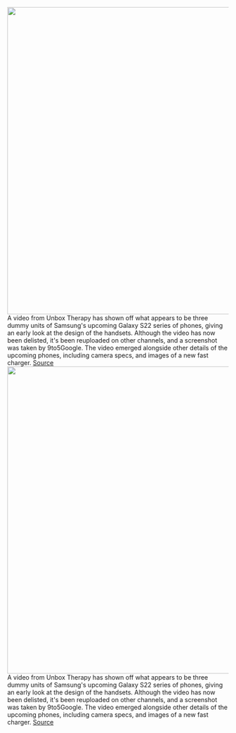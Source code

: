 <img src='https://cdn.vox-cdn.com/thumbor/Nv--9VFPIV7mQy5MLDYjyzE5b8E=/0x0:1566x1044/1200x800/filters:focal(658x397:908x647)/cdn.vox-cdn.com/uploads/chorus_image/image/70353730/s22_lineup.0.jpg' width='700px' /><br/>
A video from Unbox Therapy has shown off what appears to be three dummy units of Samsung's upcoming Galaxy S22 series of phones, giving an early look at the design of the handsets. Although the video has now been delisted, it's been reuploaded on other channels, and a screenshot was taken by 9to5Google. The video emerged alongside other details of the upcoming phones, including camera specs, and images of a new fast charger.
<a href='https://www.theverge.com/2022/1/6/22870027/samsung-s22-series-unofficial-dummy-leak-design-camera-specs'> Source <a/><img src='https://cdn.vox-cdn.com/thumbor/Nv--9VFPIV7mQy5MLDYjyzE5b8E=/0x0:1566x1044/1200x800/filters:focal(658x397:908x647)/cdn.vox-cdn.com/uploads/chorus_image/image/70353730/s22_lineup.0.jpg' width='700px' /><br/>
A video from Unbox Therapy has shown off what appears to be three dummy units of Samsung's upcoming Galaxy S22 series of phones, giving an early look at the design of the handsets. Although the video has now been delisted, it's been reuploaded on other channels, and a screenshot was taken by 9to5Google. The video emerged alongside other details of the upcoming phones, including camera specs, and images of a new fast charger.
<a href='https://www.theverge.com/2022/1/6/22870027/samsung-s22-series-unofficial-dummy-leak-design-camera-specs'> Source <a/>